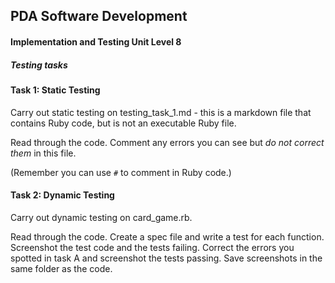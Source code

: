 ## PDA Software Development
#### Implementation and Testing Unit Level 8

##### Testing tasks

#### Task 1: Static Testing

  Carry out static testing on testing_task_1.md - this is a markdown file that contains Ruby code, but is not an executable Ruby file.

  Read through the code. Comment any errors you can see but *do not correct them* in this file.

  (Remember you can use `#` to comment in Ruby code.)


#### Task 2: Dynamic Testing

  Carry out dynamic testing on card_game.rb.

  Read through the code. Create a spec file and write a test for each function. Screenshot the test code and the tests failing. Correct the errors you spotted in task A and screenshot the tests passing. Save screenshots in the same folder as the code.
